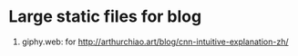 # Large static files for blog

1. giphy.web: for http://arthurchiao.art/blog/cnn-intuitive-explanation-zh/
